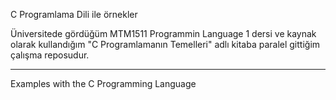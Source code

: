 C Programlama Dili ile örnekler

Üniversitede gördüğüm MTM1511 Programmin Language 1 dersi ve kaynak olarak kullandığım "C Programlamanın Temelleri" adlı kitaba paralel gittiğim çalışma reposudur.

------------------------------------------------

Examples with the C Programming Language